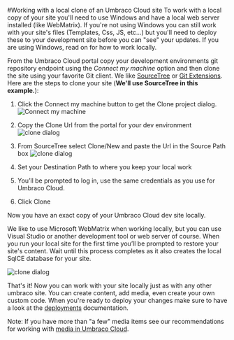 #Working with a local clone of an Umbraco Cloud site
To work with a local copy of your site you'll need to use Windows and have a local web server installed (like WebMatrix). If you're not using Windows you can still work with your site's files (Templates, Css, JS, etc...) but you'll need to deploy these to your development site before you can "see" your updates. If you are using Windows, read on for how to work locally.

From the Umbraco Cloud portal copy your development environments git repository endpoint using the *Connect my machine* option and then clone the site using your favorite Git client. We like [SourceTree](http://www.sourcetreeapp.com/) or [Git Extensions](http://gitextensions.github.io). 
Here are the steps to clone your site (**We'll use SourceTree in this example.**):

1. Click the Connect my machine button to get the Clone project dialog.
    ![Connect my machine](images/connect-my-machine.jpg)

2. Copy the Clone Url from the portal for your dev environment
    ![clone dialog](images/clone-this-project.jpg)

3. From SourceTree select Clone/New and paste the Url in the Source Path box
    ![clone dialog](images/addrepo.jpg)

4. Set your Destination Path to where you keep your local work
5. You’ll be prompted to log in, use the same credentials as you use for Umbraco Cloud.
6. Click Clone

Now you have an exact copy of your Umbraco Cloud dev site locally.

We like to use Microsoft WebMatrix when working locally, but you can use Visual Studio or another development tool or web server of course. When you run your local site for the first time you’ll be prompted to restore your site's content. Wait until this process completes as it also creates the local SqlCE database for your site.

![clone dialog](images/restorecontent.jpg)

That's it! Now you can work with your site locally just as with any other umbraco site. You can create content, add media, even create your own custom code. When you're ready to deploy your changes make sure to have a look at the [deployments](../../Deployment/) documentation.

Note: If you have more than "a few" media items see our recommendations for working with [media in Umbraco Cloud](../Media/).
